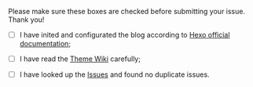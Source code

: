 Please make sure these boxes are checked before submitting your issue. Thank you!

- [ ] I have inited and configurated the blog according to [Hexo official documentation](https://hexo.io/);
- [ ] I have read the [Theme Wiki](https://github.com/ppoffice/hexo-theme-hueman/wiki) carefully;
- [ ] I have looked up the [Issues](https://github.com/ppoffice/hexo-theme-hueman/issues) and found no duplicate issues.

